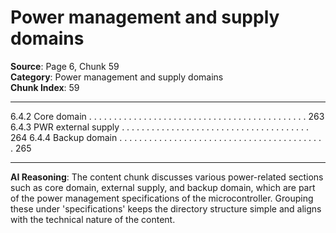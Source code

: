 # Power management and supply domains

**Source**: Page 6, Chunk 59  
**Category**: Power management and supply domains  
**Chunk Index**: 59

---

6.4.2 Core domain . . . . . . . . . . . . . . . . . . . . . . . . . . . . . . . . . . . . . . . . . . . . 263
6.4.3 PWR external supply . . . . . . . . . . . . . . . . . . . . . . . . . . . . . . . . . . . . . . 264
6.4.4 Backup domain . . . . . . . . . . . . . . . . . . . . . . . . . . . . . . . . . . . . . . . . . . 265

---

**AI Reasoning**: The content chunk discusses various power-related sections such as core domain, external supply, and backup domain, which are part of the power management specifications of the microcontroller. Grouping these under 'specifications' keeps the directory structure simple and aligns with the technical nature of the content.
